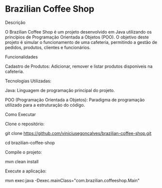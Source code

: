 # Brazilian Coffee Shop

Descrição

O Brazilian Coffee Shop é um projeto desenvolvido em Java utilizando os princípios de Programação Orientada a Objetos (POO). O objetivo deste projeto é simular o funcionamento de uma cafeteria, permitindo a gestão de pedidos, produtos, clientes e funcionários.

Funcionalidades

Cadastro de Produtos: Adicionar, remover e listar produtos disponíveis na cafeteria.

Tecnologias Utilizadas:

Java: Linguagem de programação principal do projeto.

POO (Programação Orientada a Objetos): Paradigma de programação utilizado para a estruturação do código.

Como Executar

Clone o repositório:

git clone https://github.com/viniciusegoncalves/brazilian-coffee-shop.git

cd brazilian-coffee-shop

Compile o projeto:

mvn clean install

Execute a aplicação:

mvn exec:java -Dexec.mainClass="com.brazilian.coffeeshop.Main"
